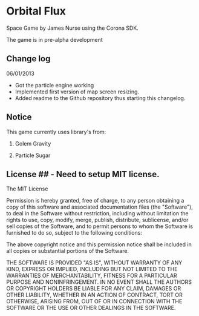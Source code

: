 Orbital Flux
=============

Space Game by James Nurse using the Corona SDK.

The game is in pre-alpha development

## Change log ##

06/01/2013 
- Got the particle engine working
- Implemented first version of map screen resizing.
- Added readme to the Github repository thus starting this changelog.


## Notice ##

This game currently uses library's from:

1. Golem Gravity

2. Particle Sugar

## License ## - Need to setup MIT license.

The MIT License

Permission is hereby granted, free of charge, to any person obtaining a copy of
this software and associated documentation files (the "Software"), to deal in
the Software without restriction, including without limitation the rights to
use, copy, modify, merge, publish, distribute, sublicense, and/or sell copies
of the Software, and to permit persons to whom the Software is furnished to do
so, subject to the following conditions:

The above copyright notice and this permission notice shall be included in all
copies or substantial portions of the Software.

THE SOFTWARE IS PROVIDED "AS IS", WITHOUT WARRANTY OF ANY KIND, EXPRESS OR
IMPLIED, INCLUDING BUT NOT LIMITED TO THE WARRANTIES OF MERCHANTABILITY,
FITNESS FOR A PARTICULAR PURPOSE AND NONINFRINGEMENT. IN NO EVENT SHALL THE
AUTHORS OR COPYRIGHT HOLDERS BE LIABLE FOR ANY CLAIM, DAMAGES OR OTHER
LIABILITY, WHETHER IN AN ACTION OF CONTRACT, TORT OR OTHERWISE, ARISING FROM,
OUT OF OR IN CONNECTION WITH THE SOFTWARE OR THE USE OR OTHER DEALINGS IN THE
SOFTWARE.